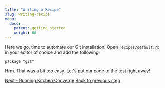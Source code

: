 ```yaml
---
title: "Writing a Recipe"
slug: writing-recipe
menu:
  docs:
    parent: getting_started
    weight: 60
---
```


Here we go, time to automate our Git installation! Open `recipes/default.rb` in your editor of choice and add the following:

~~~
package "git"
~~~

Hrm. That was a bit too easy. Let's put our code to the test right away!

<div class="sidebar--footer">
<a class="button primary-cta" href="/docs/getting-started/running-converge">Next - Running Kitchen Converge</a>
<a class="sidebar--footer--back" href="/docs/getting-started/instances">Back to previous step</a>
</div>
